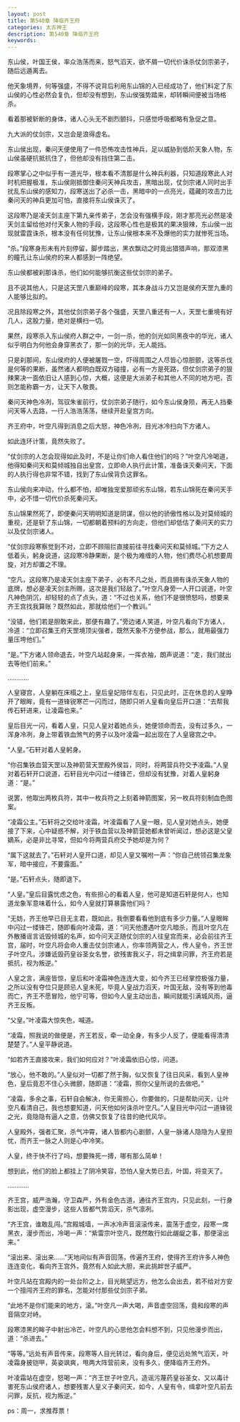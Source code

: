 ```yaml
---
layout: post
title: 第540章 降临齐王府
categories: 太古神王
description: 第540章 降临齐王府
keywords:
---
```


东山侯，叶国王侯，率众浩荡而来，怒气滔天，欲不屑一切代价诛杀仗剑宗弟子，随后远遁离去。

他天象境界，何等强盛，不得不说背后利用东山锦的人已经成功了，他们料定了东山侯的心性必然会复仇，但却没有想到，东山侯强势踏来，却转瞬间便被当场格杀。

看着那被斩断的身体，诸人心头无不剧烈颤抖，只感觉呼吸都略有急促之意。

九大派的仗剑宗，又岂会是浪得虚名。

东山侯出现，秦问天便使用了一件恐怖攻击性神兵，足以威胁到低阶天象人物，东山侯虽硬抗抵抗住了，但他却没有挡住第二击。

段寒掌心之中似乎有一道光华，根本看不清那是什么神兵利器，只知道段寒此人对时机把握极准，东山侯刚抵御住秦问天神兵攻击，黑暗出现，仗剑宗诸人同时出手扰乱东山侯的感知力，段寒送出了必杀一击，黑暗中的一点亮光，蕴藏的攻击力比秦问天的神兵更加可怕，直接将东山侯诛灭了。

这段寒乃是凌天剑主座下第九亲传弟子，怎会没有强横手段，刚才那亮光必然是凌天剑主留给他对付天象人物的手段，这段寒心性也是极其的果决狠辣，东山侯一出现就雷霆诛杀，根本没有任何犹豫，让东山侯根本来不及爆他的实力就惨死当场。

“杀。”段寒身形未有片刻停留，脚步踏出，黑衣飘动之时竟出猎猎声响，那双漆黑的瞳孔让东山侯府的来人都感到一阵绝望。

东山侯都被刹那诛杀，他们如何能够抗衡这些仗剑宗的弟子。

且不说其他人，只是这天罡八重巅峰的段寒，其本身战斗力又岂是侯府天罡九重的人能够比拟的。

况且除段寒之外，其他仗剑宗弟子各个强盛，天罡八重还有一人，天罡七重境有好几人，这股力量，绝对是横扫一切。

果然，段寒杀入东山侯府人群之中，一剑一杀，他的剑光如同黑夜中的华光，诸人似乎明白为何他会身穿黑衣了，那一剑的光华，无人能挡。

只是刹那间，东山侯府的人便被屠戮一空，吓得周围之人尽皆心惊胆颤，这等杀伐是何等的果断，虽然诸人都明白既双方碰撞，必有一方是死路，但仗剑宗弟子的狠辣果决一面依旧让人感到心惊，大概，这便是大派弟子和其他人不同的地方吧，否则怎能称霸一方，让天下人敬畏。

秦问天神色冷冽，驾驭朱雀前行，仗剑宗弟子随行，如今东山侯身陨，再无人挡秦问天等人去路，一行人浩浩荡荡，继续开赴皇宫方向。

齐王府中，叶空凡得到消息之后大怒，神色冷冽，目光冰冷扫向下方诸人。

如此连环计策，竟然失败了。

“仗剑宗的人怎会现得如此及时，不是让你们命人看住他们的吗？”叶空凡冷喝道，他得知秦问天和莫倾城独自出皇宫，立即命人执行此计策，准备诛灭秦问天，下面的人执行得也非常不错，找到了东山侯背负这罪名。

东山侯向来冲动，什么都不怕，却唯独宠爱那顽劣东山锦，若东山锦死在秦问天手中，必不惜一切代价杀死秦问天。

东山锦果然死了，即便秦问天明明知道是阴谋，但以他的骄傲性格以及对莫倾城的重视，还是斩了东山锦，一切都朝着预料的方向走，但他们却低估了秦问天的实力以及仗剑宗诸人。

“仗剑宗段寒察觉到不对，立即不顾阻拦直接前往寻找秦问天和莫倾城。”下方之人低着头，躬身说道，这段寒冷静果断，是个极为难缠的人物，他们费尽心机想要周旋，对方却置之不理。

“空凡，这段寒乃是凌天剑主座下弟子，必有不凡之处，而且拥有诛杀天象人物的底牌，想必是凌天剑主所赐，这次是我们轻敌了。”叶空凡身旁一人开口说道，叶空凡神色阴沉，却轻轻的点了点头，道：“不过也关系，他们不是很愤怒吗，想要来齐王宫找我算账？既然如此，那就给他们一个教训。”

“没错，他们若是胆敢来此，那便有趣了。”旁边诸人笑道，叶空凡看向下方诸人，冷道：“立即召集王府天罡境顶尖强者，既然天象不方便参战，那么，就用最强力量压垮他们。”

“是。”下方诸人领命退去，叶空凡站起身来，一挥衣袖，朗声说道：“走，我们就出去等他们前来。”

…………

人皇寝宫，人皇躺在床榻之上，皇后皇妃陪伴左右，只见此时，正在休息的人皇睁开了眼眸，竟有一道锋锐寒芒一闪而过，随即只听人皇看向皇后开口道：“去帮我传石轩进来，让凌霜也来。”

皇后目光一闪，看着人皇，只见人皇对着她点头，她便领命而去，没有过多久，一浑身冷冽，身上带着铁血煞气的男子以及叶凌霜一起出现在了人皇寝宫之中。

“人皇。”石轩对着人皇躬身。

“你召集铁血营天罡以及神箭营天罡殿外侯旨，同时，将两营兵符交予凌霜。”人皇对着石轩开口说道，石轩目光中闪过一缕锋芒，但却没有犹豫，对着人皇躬身道：“是。”

说罢，他取出两枚兵符，其中一枚兵符之上刻着神箭图案，另一枚兵符刻制血色图案。

“凌霜公主。”石轩将之交给叶凌霜，叶凌霜看了人皇一眼，见人皇对她点头，她便接了下来，心中疑惑不解，对于铁血营以及神箭营她都未曾听闻过，想必这是父皇嫡系，必是非比寻常，但如今将两营兵府交予她却是为何？

“属下这就去了。”石轩对人皇开口道，却见人皇又嘱咐一声：“你自己统领召集龙象军，暗中接应，不要露面。”

“是。”石轩点头，随即退下。

“人皇。”皇后目露忧虑之色，有些担心的看着人皇，他可是知道石轩是何人，也知道龙象军意味着什么，如今人皇就打算暴露他们吗？

“无妨，齐王他早已目无主君，既如此，我倒要看看他到底有多少力量。”人皇眼眸中闪过一缕锋芒，随即看向叶凌霜，道：“问天他遭遇叶空凡暗杀，而且叶空凡在外散播谣言诋毁倾城的名声，如今问天正随仗剑宗的人往皇宫而来，必会前往齐王宫，届时，叶空凡将会命人重击仗剑宗诸人，你率领两营之人，传人皇令，齐王世子叶空凡，涉嫌诋毁药皇谷圣女名誉，欲残害我义子，将之缉拿问罪，齐王府若是抵抗，视为叛逆。”

人皇之言，满座皆惊，皇后和叶凌霜神色连连大变，如今齐王已经掌控极强力量，之所以没有夺位只是顾忌人皇未死，毕竟人皇战力滔天，叶国无敌，没有等到他毒而亡，齐王不愿冒险，他宁可等，但如今人皇主动出击，瞬间就能引满城风雨，逼齐王反叛。

“父皇。”叶凌霜大惊失色，喊道。

“凌霜，照我说的做便是，齐王若反，牵一动全身，有多少人反了，便能看得清清楚楚了。”人皇平静说道。

“如若齐王直接攻来，我们如何应对？”叶凌霜依旧心惊，问道。

“放心，他不敢的。”人皇似对一切都了然于胸，似又恢复了往日风采，看到人皇神色，皇后竟忍不住心头微颤，随即道：“凌霜，照你父皇所说的去做吧。”

“凌霜，多余之事，石轩自会解决，你无需担心，你要做的，只是帮助问天，让叶空凡看清自己，我也想要知道，问天他如何诛杀叶空凡。”人皇目光中闪过一道锋锐之光，竟隐隐有逼人之意，仿佛又恢复了往昔的绝代风华。

人皇殿外，强者汇聚，杀气冲霄，诸人皆都内心剧颤，人皇一脉诸人隐隐为人皇担忧，而齐王一脉之人则是心中冷笑。

人皇，终于快不行了吗，想要殊死一搏，哪有那么简单！

想到此，他们的脸上都挂上了阴冷笑容，恐怕人皇大势已去，叶国，将变天了。

…………

齐王宫，威严浩瀚，守卫森严，外有金色古道，通往齐王宫内，只见此刻，一行身影出现，虚空漫步，这些人皆都气势滔天，杀气凛冽。

“齐王宫，谁敢乱闯。”宫殿城墙，一声冰冷声音滚滚传来，震荡于虚空，段寒一席黑衣，漫步而出，冷喝一声：“紫雷宗叶空凡，既然敢行如此龌龊之事，那便滚出来。”

“滚出来、滚出来……”天地间似有声音回荡，传遍齐王府，使得齐王府许多人神色连连变化，看向齐王宫外，竟然有人如此大胆，来此挑衅世子威严。

叶空凡站在宫殿内的一处台阶之上，目光眺望远方，他怎么会出去，若不给对方安一个擅闯齐王府的罪名，怎能对付那些仗剑宗子弟。

“此地不是你们能来的地方，滚。”叶空凡一声大喝，声音虚空回荡，竟和段寒的声音隔空对峙。

段寒漆黑的眸子中射出冷芒，叶空凡的心思他怎会料想不到，只见他漫步而出，道：“杀进去。”

“等等。”远处有声音传来，段寒等人目光转过，看向身后，便见远处煞气滔天，叶凌霜身披铠甲，英姿飒爽，甩两大阵营前来，没有多久，便降临齐王府外。

叶凌霜站在虚空，怒喝一声：“齐王世子叶空凡，造谣污蔑药皇谷圣女、又以毒计害死东山侯府诸人，想要残害人皇义子秦问天，如今，人皇有令，缉拿叶空凡前去问罪，反抗，视为叛逆。”

ps：周一，求推荐票！
